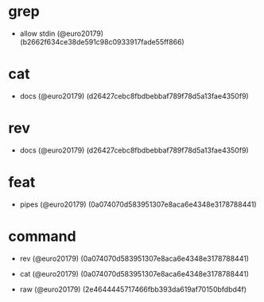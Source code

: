 # grep

* allow stdin (@euro20179) (b2662f634ce38de591c98c0933917fade55ff866)


# cat

* docs (@euro20179) (d26427cebc8fbdbebbaf789f78d5a13fae4350f9)


# rev

* docs (@euro20179) (d26427cebc8fbdbebbaf789f78d5a13fae4350f9)


# feat

* pipes (@euro20179) (0a074070d583951307e8aca6e4348e3178788441)


# command

* rev (@euro20179) (0a074070d583951307e8aca6e4348e3178788441)

* cat (@euro20179) (0a074070d583951307e8aca6e4348e3178788441)

* raw (@euro20179) (2e4644445717466fbb393da619af70150bfdbd4f)


